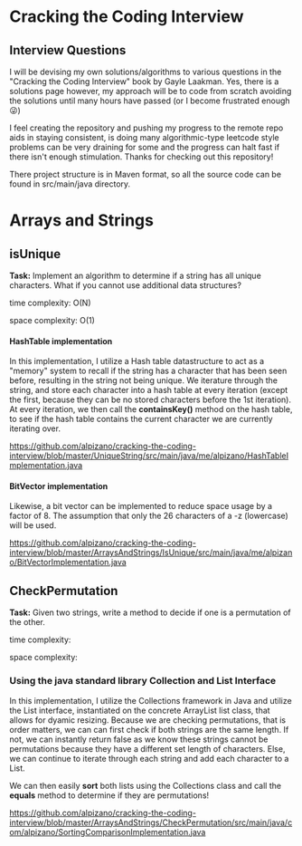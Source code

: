 # Cracking the Coding Interview
## Interview Questions
I will be devising my own solutions/algorithms to various questions in the "Cracking the Coding Interview" book by Gayle Laakman. Yes, there is a solutions page however, my approach will be to code from scratch avoiding the solutions until many hours have passed (or I become frustrated enough :stuck_out_tongue_winking_eye:)

I feel creating the repository and pushing my progress to the remote repo aids in staying consistent, is doing many algorithmic-type leetcode style problems can be very draining for some and the progress can halt fast if there isn't enough stimulation. Thanks for checking out this repository!

There project structure is in Maven format, so all the source code can be found in src/main/java directory.

# Arrays and Strings
## isUnique
**Task:** Implement an algorithm to determine if a string has all unique characters. What if you cannot use additional data structures?

time complexity: O(N)

space complexity: O(1)

#### HashTable implementation
In this implementation, I utilize a Hash table datastructure to act as a "memory" system to recall if the string has a character that has been seen before, resulting in the string not being unique. We iterature through the string, and store each character into a hash table at every iteration (except the first, because they can be no stored characters before the 1st iteration). At every iteration, we then call the **containsKey()**  method on the hash table, to see if the hash table contains the current character we are currently iterating over.

https://github.com/alpizano/cracking-the-coding-interview/blob/master/UniqueString/src/main/java/me/alpizano/HashTableImplementation.java

#### BitVector implementation
Likewise, a bit vector can be implemented to reduce space usage by a factor of 8. The assumption that only the 26 characters of a -z (lowercase) will be used.

https://github.com/alpizano/cracking-the-coding-interview/blob/master/ArraysAndStrings/IsUnique/src/main/java/me/alpizano/BitVectorImplementation.java

## CheckPermutation
**Task:** Given two strings, write a method to decide if one is a permutation of the other.

time complexity: 

space complexity: 

### Using the java standard library Collection and List Interface
In this implementation, I utilize the Collections framework in Java and utilize the List interface, instantiated on the concrete ArrayList list class, that allows for dyamic resizing. Because we are checking permutations, that is order matters, we can can first check if both strings are the same length. If not, we can instantly return false as we know these strings cannot be permutations because they have a different set length of characters. Else, we can continue to iterate through each string and add each character to a List.

We can then easily **sort** both lists using the Collections class and call the **equals** method to determine if they are permutations!

https://github.com/alpizano/cracking-the-coding-interview/blob/master/ArraysAndStrings/CheckPermutation/src/main/java/com/alpizano/SortingComparisonImplementation.java
